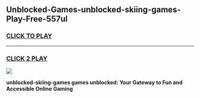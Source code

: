 
## Unblocked-Games-unblocked-skiing-games-Play-Free-557ul
<h3>
<a href="https://premium76.site?title=unblocked-skiing-games&ref=10A">CLICK TO PLAY</a></h3>
<hr>

<h3>
<a href="https://premium76.site?title=unblocked-skiing-games&ref=10A">CLICK 2 PLAY</a>
  
</h3>

<a href="https://premium76.site?title=unblocked-skiing-games&ref=10A"><img src="https://clearcache.store/games.png"></a>


**unblocked-skiing-games games unblocked: Your Gateway to Fun and Accessible Online Gaming**
